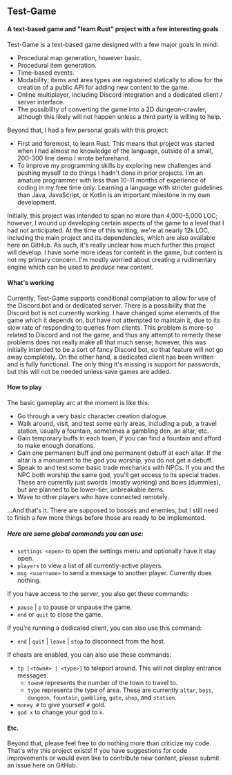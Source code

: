 ## Test-Game
#### A text-based game and "learn Rust" project with a few interesting goals

Test-Game is a text-based game designed with a few major goals in mind:
- Procedural map generation, however basic. 
- Procedural item generation.
- Time-based events.
- Modability; items and area types are registered statically to allow for the creation of a public API for adding new content to the game.
- Online multiplayer, including Discord integration and a dedicated client / server interface.
- The possibility of converting the game into a 2D dungeon-crawler, although this likely will not happen unless a third party is willing to help.

Beyond that, I had a few personal goals with this project:
- First and foremost, to learn Rust. This means that project was started when I had almost no knowledge of the language, outside of a small, 200-300 line demo I wrote beforehand.
- To improve my programming skills by exploring new challenges and pushing myself to do things I hadn't done in prior projects. I'm an amature programmer with less than 10-11 months of experience of coding in my free time only. Learning a language with stricter guidelines than Java, JavaScript, or Kotlin is an important milestone in my own development.

Initially, this project was intended to span no more than 4,000-5,000 LOC; however, I wound up developing certain aspects of the game to a level that I had not anticipated. At the time of this writing, we're at nearly 12k LOC, including the main project and its dependencies, which are also available here on GitHub. As such, it's really unclear how much further this project will develop. I have some more ideas for content in the game, but content is not my primary concern. I'm mostly worried about creating a rudimentary engine which can be used to *produce* new content.

#### What's working

Currently, Test-Game supports conditional compilation to allow for use of the Discord bot and or dedicated server. There is a possibility that the Discord bot is not currently working. I have changed some elements of the game which it depends on, but have not attempted to maintain it, due to its slow rate of responding to queries from clients. This problem is more-so related to Discord and not the game, and thus any attempt to remedy these problems does not really make all that much sense; however, this was initially intended to be a sort of fancy Discord bot, so that feature will not go away completely. On the other hand, a dedicated client has been written and is fully functional. The only thing it's missing is support for passwords, but this will not be needed unless save games are added.

#### How to play

The basic gameplay arc at the moment is like this: 
- Go through a very basic character creation dialogue.
- Walk around, visit, and test some early areas, including a pub, a travel station, usually a fountain, sometimes a gambling den, an altar, etc.
- Gain temporary buffs in each town, if you can find a fountain and afford to make enough donations.
- Gain one permanent buff and one permanent debuff at each altar. If the altar is a monument to the god you worship, you do not get a debuff.
- Speak to and test some basic trade mechanics with NPCs. If you and the NPC both worship the same god, you'll get access to its special trades. These are currently just swords (mostly working) and bows (dummies), but are planned to be lower-tier, unbreakable items.
- Wave to other players who have connected remotely.

...And that's it. There are supposed to bosses and enemies, but I still need to finish a few more things before those are ready to be implemented.

##### Here are some global commands you can use:
- `settings <open>` to open the settings menu and optionally have it stay open.
- `players` to view a list of all currently-active players.
- `msg <username>` to send a message to another player. Currently does nothing.

If you have access to the server, you also get these commands:
- `pause` | `p` to pause or unpause the game.
- `end` or `quit` to close the game.

If you're running a dedicated client, you can also use this command:
- `end` | `quit` | `leave` | `stop` to disconnect from the host.

If cheats are enabled, you can also use these commands:
- `tp [<town#> | <type>]` to teleport around. This will not display entrance messages.
  - `town#` represents the number of the town to travel to.
  - `type` represents the type of area. These are currently `altar`, `boss`, `dungeon`, `fountain`, `gambling`, `gate`, `shop`, and `station`.
- `money #` to give yourself `#` gold.
- `god x` to change your god to `x`.

#### Etc.

Beyond that, please feel free to do nothing more than criticize my code. That's why this project exists! If you have suggestions for code improvements or would even like to contribute new content, please submit an issue here on GitHub. 
